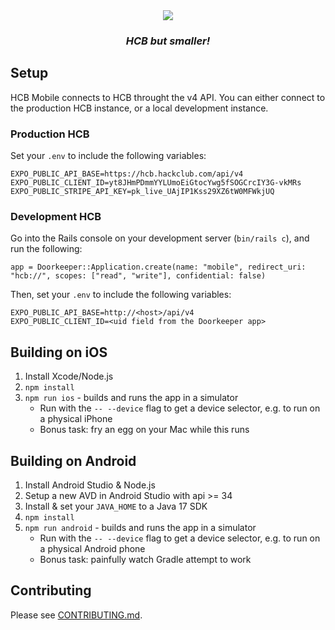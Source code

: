 <div align="center">

<picture>
  <source media="(prefers-color-scheme: dark)" srcset="assets/banner-dark.png">
  <img src="assets/banner-light.png">
</picture>

### _HCB but smaller!_

</div>

## Setup

HCB Mobile connects to HCB throught the v4 API.
You can either connect to the production HCB instance, or a local development instance.

### Production HCB

Set your `.env` to include the following variables:

```
EXPO_PUBLIC_API_BASE=https://hcb.hackclub.com/api/v4
EXPO_PUBLIC_CLIENT_ID=yt8JHmPDmmYYLUmoEiGtocYwg5fSOGCrcIY3G-vkMRs
EXPO_PUBLIC_STRIPE_API_KEY=pk_live_UAjIP1Kss29XZ6tW0MFWkjUQ
```

### Development HCB

Go into the Rails console on your development server (`bin/rails c`), and run the following:

```
app = Doorkeeper::Application.create(name: "mobile", redirect_uri: "hcb://", scopes: ["read", "write"], confidential: false)
```

Then, set your `.env` to include the following variables:

```
EXPO_PUBLIC_API_BASE=http://<host>/api/v4
EXPO_PUBLIC_CLIENT_ID=<uid field from the Doorkeeper app>
```

## Building on iOS

1. Install Xcode/Node.js
2. `npm install`
3. `npm run ios` - builds and runs the app in a simulator
   - Run with the `-- --device` flag to get a device selector, e.g. to run on a physical iPhone
   - Bonus task: fry an egg on your Mac while this runs

## Building on Android

1. Install Android Studio & Node.js
2. Setup a new AVD in Android Studio with api >= 34
3. Install & set your `JAVA_HOME` to a Java 17 SDK
4. `npm install`
5. `npm run android` - builds and runs the app in a simulator
   - Run with the `-- --device` flag to get a device selector, e.g. to run on a physical Android phone
   - Bonus task: painfully watch Gradle attempt to work

## Contributing

Please see [CONTRIBUTING.md](CONTRIBUTING.md).


